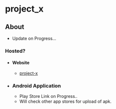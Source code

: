 # project_x

## About
 - Update on Progress...

### Hosted?
 - #### Website
   - [project-x](https://project-x-7741b.web.app/)
 - ### Android Application
   - Play Store Link on Progress..
   - Will check other app stores for upload of apk.